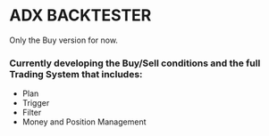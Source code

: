 # ADX BACKTESTER

Only the Buy version for now.

### Currently developing the Buy/Sell conditions and the full Trading System that includes:
- Plan
- Trigger
- Filter
- Money and Position Management
  
